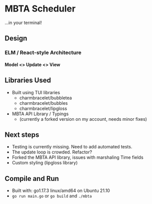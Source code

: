 # MBTA Scheduler
...in your terminal!

## Design
### ELM / React-style Architecture
#### Model <> Update <> View

## Libraries Used
- Built using TUI libraries
  - charmbracelet/bubbletea
  - charmbracelet/bubbles
  - charmbracelet/lipgloss
- MBTA API Library / Typings
  - (currently a forked version on my account, needs minor fixes)

## Next steps
- Testing is currently missing. Need to add automated tests.
- The update loop is crowded. Refactor?
- Forked the MBTA API library, issues with marshaling Time fields
- Custom styling (lipgloss library)

## Compile and Run
- Built with: go1.17.3 linux/amd64 on Ubuntu 21.10
- `go run main.go` or `go build` and `./mbta`